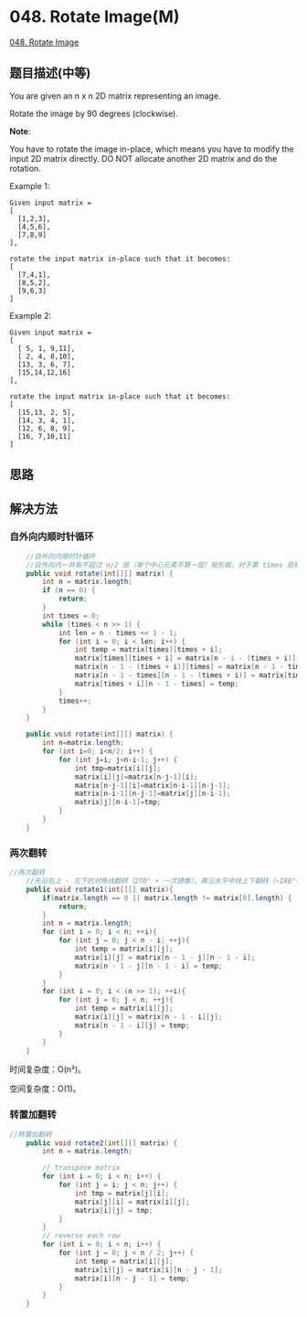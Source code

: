 # 048. Rotate Image(M)
[048. Rotate Image](https://leetcode-cn.com/problems/rotate-image/)

## 题目描述(中等)

You are given an n x n 2D matrix representing an image.

Rotate the image by 90 degrees (clockwise).

**Note**:

You have to rotate the image in-place, which means you have to modify the input 2D matrix directly. DO NOT allocate another 2D matrix and do the rotation.

Example 1:
```
Given input matrix = 
[
  [1,2,3],
  [4,5,6],
  [7,8,9]
],

rotate the input matrix in-place such that it becomes:
[
  [7,4,1],
  [8,5,2],
  [9,6,3]
]
```
Example 2:
```
Given input matrix =
[
  [ 5, 1, 9,11],
  [ 2, 4, 8,10],
  [13, 3, 6, 7],
  [15,14,12,16]
], 

rotate the input matrix in-place such that it becomes:
[
  [15,13, 2, 5],
  [14, 3, 4, 1],
  [12, 6, 8, 9],
  [16, 7,10,11]
]
```


## 思路

## 解决方法

### 自外向内顺时针循环
```java
    //自外向内顺时针循环
    //自外向内一共有不超过 n/2 层（单个中心元素不算一层）矩形框。对于第 times 层矩形框，其框边长 len=nums-(times*2)，将其顺时针分为 4 份 len-1 的边，对四条边进行元素的循环交换即可。
    public void rotate(int[][] matrix) {
        int n = matrix.length;
        if (n == 0) {
            return;
        }
        int times = 0;
        while (times < n >> 1) {
            int len = n - times << 1 - 1;
            for (int i = 0; i < len; i++) {
                int temp = matrix[times][times + i];
                matrix[times][times + i] = matrix[n - 1 - (times + i)][times];
                matrix[n - 1 - (times + i)][times] = matrix[n - 1 - times][n - 1 - (times + i)];
                matrix[n - 1 - times][n - 1 - (times + i)] = matrix[times + i][n - 1 - times];
                matrix[times + i][n - 1 - times] = temp;
            }
            times++;
        }
    }
```

```java
    public void rotate(int[][] matrix) {
        int n=matrix.length;
        for (int i=0; i<n/2; i++) {
            for (int j=i; j<n-i-1; j++) {
                int tmp=matrix[i][j];
                matrix[i][j]=matrix[n-j-1][i];
                matrix[n-j-1][i]=matrix[n-i-1][n-j-1];
                matrix[n-i-1][n-j-1]=matrix[j][n-i-1];
                matrix[j][n-i-1]=tmp;
            }
        }
    }
```


### 两次翻转
```java
//两次翻转
    //先沿右上 - 左下的对角线翻转（270° + 一次镜像），再沿水平中线上下翻转（−180°+ 一次镜像），可以实现顺时针 90 度的旋转效果
    public void rotate1(int[][] matrix){
        if(matrix.length == 0 || matrix.length != matrix[0].length) {
            return;
        }
        int n = matrix.length;
        for (int i = 0; i < n; ++i){
            for (int j = 0; j < n - i; ++j){
                int temp = matrix[i][j];
                matrix[i][j] = matrix[n - 1 - j][n - 1 - i];
                matrix[n - 1 - j][n - 1 - i] = temp;
            }
        }
        for (int i = 0; i < (n >> 1); ++i){
            for (int j = 0; j < n; ++j){
                int temp = matrix[i][j];
                matrix[i][j] = matrix[n - 1 - i][j];
                matrix[n - 1 - i][j] = temp;
            }
        }
    }

```

时间复杂度：O(n²)。

空间复杂度：O(1)。

### 转置加翻转

```java
//转置加翻转
    public void rotate2(int[][] matrix) {
        int n = matrix.length;

        // transpose matrix
        for (int i = 0; i < n; i++) {
            for (int j = i; j < n; j++) {
                int tmp = matrix[j][i];
                matrix[j][i] = matrix[i][j];
                matrix[i][j] = tmp;
            }
        }
        // reverse each row
        for (int i = 0; i < n; i++) {
            for (int j = 0; j < n / 2; j++) {
                int temp = matrix[i][j];
                matrix[i][j] = matrix[i][n - j - 1];
                matrix[i][n - j - 1] = temp;
            }
        }
    }

```
